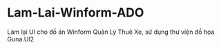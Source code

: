 # Lam-Lai-Winform-ADO
 Làm lại UI cho đồ án Winform Quản Lý Thuê Xe, sử dụng thư viện đồ họa Guna.UI2
